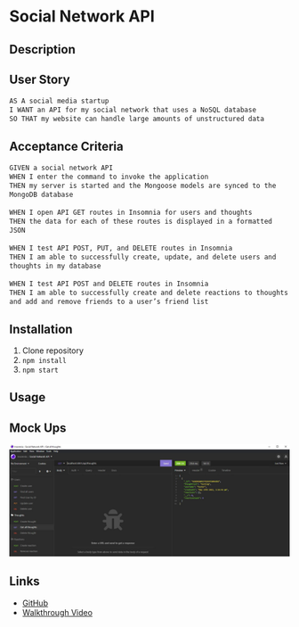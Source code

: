 # Social Network API

## Description

## User Story
``` 
AS A social media startup
I WANT an API for my social network that uses a NoSQL database
SO THAT my website can handle large amounts of unstructured data
```

## Acceptance Criteria 
```
GIVEN a social network API
WHEN I enter the command to invoke the application
THEN my server is started and the Mongoose models are synced to the MongoDB database

WHEN I open API GET routes in Insomnia for users and thoughts
THEN the data for each of these routes is displayed in a formatted JSON

WHEN I test API POST, PUT, and DELETE routes in Insomnia
THEN I am able to successfully create, update, and delete users and thoughts in my database

WHEN I test API POST and DELETE routes in Insomnia
THEN I am able to successfully create and delete reactions to thoughts and add and remove friends to a user’s friend list
```
## Installation
1. Clone repository 
2. `npm install`
3. `npm start`

## Usage 

## Mock Ups
![Capture](./images/Capture(1).JPG)

## Links 
- [GitHub](https://github.com/KVPang/social-network-api)
- [Walkthrough Video]()
